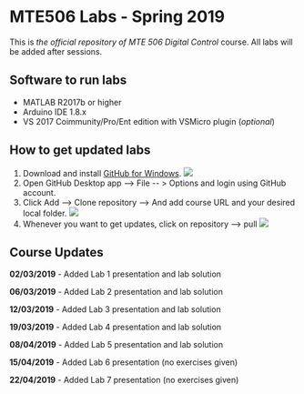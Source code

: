 # MTE506 Labs - Spring 2019

This is *the official repository of MTE 506 Digital Control* course. All labs will be added after sessions.

## Software to run labs

 - MATLAB R2017b or higher
 - Arduino IDE 1.8.x
 - VS 2017 Coimmunity/Pro/Ent edition with VSMicro plugin (*optional*)

## How to get updated labs

 

 1. Download and install [GitHub for Windows](https://desktop.github.com/).
 ![](https://github.com/wbadry/MTE405/blob/master/images/GitHub%20For%20Windows%20Desktop.png)
 2. Open GitHub Desktop app --> File -- > Options and login using GitHub account.
 3. Click Add --> Clone repository --> And add course URL and your desired local folder.
 ![](https://github.com/wbadry/MTE405/blob/master/images/Clone%20Github.png)
4. Whenever you want to get updates, click on repository --> pull
![](https://github.com/wbadry/MTE405/blob/master/images/Pull%20update.png)


## Course Updates
**02/03/2019**	-	Added Lab 1 presentation and lab solution

**06/03/2019** 	-  	Added Lab 2 presentation and lab solution

**12/03/2019**	-	Added Lab 3 presentation and lab solution

**19/03/2019** 	- 	Added Lab 4 presentation and lab solution

**08/04/2019** 	- 	Added Lab 5 presentation and lab solution

**15/04/2019** 	- 	Added Lab 6 presentation (no exercises given)

**22/04/2019** 	- 	Added Lab 7 presentation (no exercises given)
